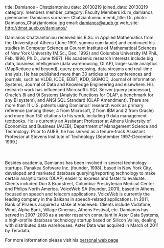 title: Damianos - Chatziantoniou
date: 20130219
joined_date: 20130219
category: members
member_category: Faculty Members
id: m_damianos
givenname: Damianos
surname: Chatziantoniou
memb_title: Dr.
photo: Damianos_Chatziantoniou.jpg
email: damianos@aueb.gr
web_site: http://dmst.aueb.gr/damianos/
<p>
Damianos Chatziantoniou received his B.Sc. in Applied Mathematics from the University of
Athens (June 1991, summa cum laude) and continued his studies in Computer Science at
Courant Institute of Mathematical Sciences of New York University (M.Sc., Dec. 1992) and
Columbia University (M.Phil., Feb. 1996, Ph.D., June 1997). His academic research interests
include big data, business intelligence (data warehousing, OLAP), large-scale analytics
(MapReduce and beyond), query processing, data streams and real-time analysis. He has
published more than 30 articles at top conferences and journals, such as VLDB, ICDE, EDBT,
KDD, SIGMOD, Journal of Information Systems, Journal of Data and Knowledge Engineering and
elsewhere. His research work has influenced Microsoft’s SQL Server (query processor),
Oracle’s 8i and 9i Systems (Analytic Functions for OLAP, a benchmark for any BI system), and
ANSI SQL Standard (OLAP Amendment). There are more than 11 U.S. patents using Damianos’ research
work as primary reference (among these, 4 from Microsoft, 2 from IBM and 2 from Oracle) and
more than 150 citations to his work, including 9 data management textbooks.  He is currently
an Assistant Professor at Athens University of Economics and Business (AUEB), Department of
Management Science and Technology. Prior to AUEB, he has served as a tenure-track Assistant
Professor at Stevens Institute of Technology (September 1997-December 1999.)
<BR></BR><BR></BR>
Besides academia, Damianos has been involved in several technology startups. Panakea Software
Inc. (founder, 1998), based in New York City, developed and marketed database querying/reporting
technology to make certain analytic tasks (OLAP) easier to express and faster to evaluate. Clients
included Dun &amp; Bradstreet, Columbia-Presbyterian Medical Center and Philips North America.
VoiceWeb SA (founder, 2001), based in Athens, focused on speech and telecom applications. VoiceWeb is
currently the leading company in the Balkans in speech-related applications. In 2011, Bank of Piraeus
acquired a stake at Voiceweb. Clients include Vodafone, Wind, Alpha Bank, Village Cinemas, Athens
Festival, etc. Damianos has served in 2007-2008 as a senior research consultant in Aster Data
Systems, a high-profile database technology startup based on Silicon Valley, dealing with distributed data
warehouses. Aster Data was acquired in March of 2011 by Teradata.
</p>
<p>For more information please visit his
<a href="http://dmst.aueb.gr/damianos/">personal web page</a>
</p>
